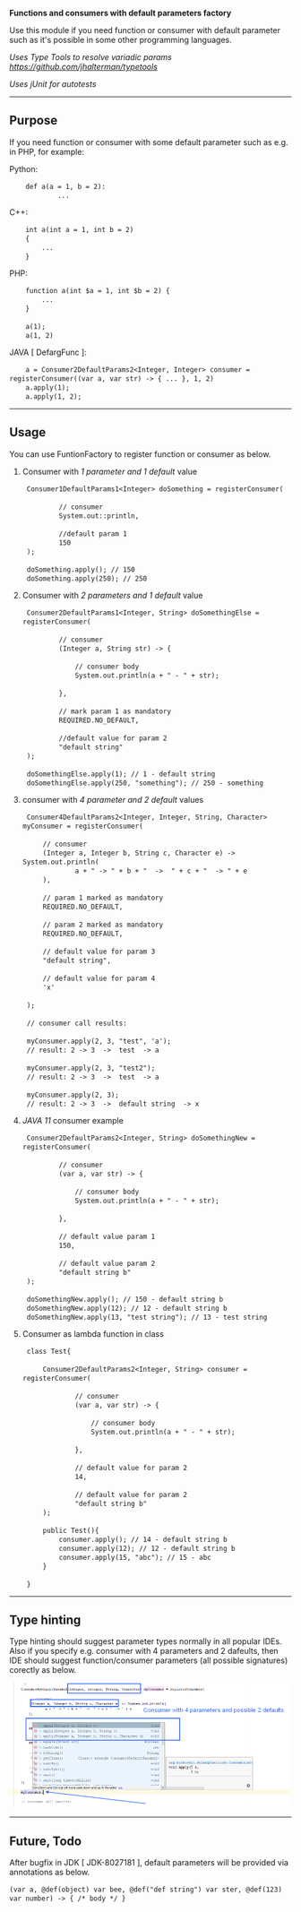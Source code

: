 **Functions and consumers with default parameters factory**

Use this module if you need function or consumer with default parameter such as it's possible in some other programming languages.

*Uses Type Tools to resolve variadic params https://github.com/jhalterman/typetools*

*Uses jUnit for autotests*

---

## Purpose

If you need function or consumer with some default parameter such as e.g. in PHP, for example:

Python:

        def a(a = 1, b = 2):
                ...
        

C++:

        int a(int a = 1, int b = 2) 
        { 
            ...
        } 


PHP:


		function a(int $a = 1, int $b = 2) { 
			... 
		}

		a(1);
		a(1, 2)
		
	
JAVA [ DefargFunc ]:


		a = Consumer2DefaultParams2<Integer, Integer> consumer = registerConsumer((var a, var str) -> { ... }, 1, 2)
		a.apply(1);
		a.apply(1, 2);
		

---

## Usage

You can use FuntionFactory to register function or consumer as below.

1. Consumer with *1 parameter and 1 default* value

		Consumer1DefaultParams1<Integer> doSomething = registerConsumer(

                // consumer
                System.out::println,

                //default param 1
                150
        );

        doSomething.apply(); // 150
        doSomething.apply(250); // 250
		




2. Consumer with *2 parameters and 1 default* value

		Consumer2DefaultParams1<Integer, String> doSomethingElse = registerConsumer(

                // consumer
                (Integer a, String str) -> {

                    // consumer body
                    System.out.println(a + " - " + str);

                },

                // mark param 1 as mandatory
                REQUIRED.NO_DEFAULT,

                //default value for param 2
                "default string"
        );

        doSomethingElse.apply(1); // 1 - default string
        doSomethingElse.apply(250, "something"); // 250 - something
		



3. consumer with *4 parameter and 2 default* values

		Consumer4DefaultParams2<Integer, Integer, String, Character> myConsumer = registerConsumer(

            // consumer
            (Integer a, Integer b, String c, Character e) -> System.out.println(
                    a + " -> " + b + "  ->  " + c + "  -> " + e
            ),

            // param 1 marked as mandatory
            REQUIRED.NO_DEFAULT,

            // param 2 marked as mandatory
            REQUIRED.NO_DEFAULT,

            // default value for param 3
            "default string",

            // default value for param 4
            'x'

        );

        // consumer call results:

        myConsumer.apply(2, 3, "test", 'a');
        // result: 2 -> 3  ->  test  -> a

        myConsumer.apply(2, 3, "test2");
        // result: 2 -> 3  ->  test  -> a

        myConsumer.apply(2, 3);
        // result: 2 -> 3  ->  default string  -> x
		




4. *JAVA 11* consumer example

		Consumer2DefaultParams2<Integer, String> doSomethingNew = registerConsumer(

                // consumer
                (var a, var str) -> {

                    // consumer body
                    System.out.println(a + " - " + str);

                },

                // default value param 1
                150,

                // default value param 2
                "default string b"
        );

        doSomethingNew.apply(); // 150 - default string b
        doSomethingNew.apply(12); // 12 - default string b
        doSomethingNew.apply(13, "test string"); // 13 - test string
		
		
		
		

		
5. Consumer as lambda function in class

		class Test{

            Consumer2DefaultParams2<Integer, String> consumer = registerConsumer(

                    // consumer
                    (var a, var str) -> {

                        // consumer body
                        System.out.println(a + " - " + str);

                    },

                    // default value for param 2
                    14,

                    // default value for param 2
                    "default string b"
            );

            public Test(){
                consumer.apply(); // 14 - default string b
                consumer.apply(12); // 12 - default string b
                consumer.apply(15, "abc"); // 15 - abc
            }

        }
		




---


## Type hinting

Type hinting should suggest parameter types normally in all popular IDEs. Also if you specify e.g. consumer with 4 parameters and 2 dafeults, then IDE 
should suggest function/consumer parameters (all possible signatures) corectly as below.

![picture](images/type-hinting.png)


---

## Future, Todo

After bugfix in JDK [ JDK-8027181 ], default parameters will be provided via annotations as below.


	(var a, @def(object) var bee, @def("def string") var ster, @def(123) var number) -> { /* body */ }

